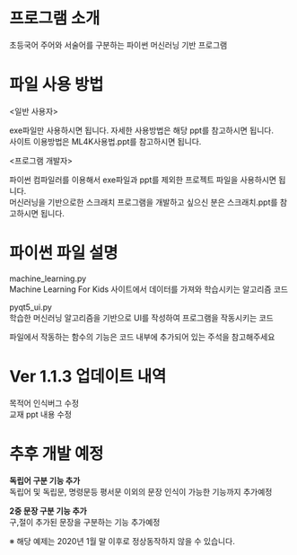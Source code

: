 # 프로그램 소개
초등국어 주어와 서술어를 구분하는 파이썬 머신러닝 기반 프로그램

# 파일 사용 방법
<일반 사용자>

exe파일만 사용하시면 됩니다. 자세한 사용방법은 해당 ppt를 참고하시면 됩니다.  
사이트 이용방법은 ML4K사용법.ppt를 참고하시면 됩니다.


<프로그램 개발자>

파이썬 컴파일러를 이용해서 exe파일과 ppt를 제외한 프로젝트 파일을 사용하시면 됩니다.  
머신러닝을 기반으로한 스크래치 프로그램을 개발하고 싶으신 분은 스크래치.ppt를 참고하시면 됩니다.

# 파이썬 파일 설명
machine_learning.py  
Machine Learning For Kids 사이트에서 데이터를 가져와 학습시키는 알고리즘 코드


pyqt5_ui.py  
학습한 머신러닝 알고리즘을 기반으로 UI를 작성하여 프로그램을 작동시키는 코드

파일에서 작동하는 함수의 기능은 코드 내부에 추가되어 있는 주석을 참고해주세요
# Ver 1.1.3 업데이트 내역
목적어 인식버그 수정  
교재 ppt 내용 수정



# 추후 개발 예정
**독립어 구분 기능 추가**  
독립어 및 독립문, 명령문등 평서문 이외의 문장 인식이 가능한 기능까지 추가예정  


**2중 문장 구분 기능 추가**  
구,절이 추가된 문장을 구분하는 기능 추가예정


※ 해당 예제는 2020년 1월 말 이후로 정상동작하지 않을 수 있습니다.  
